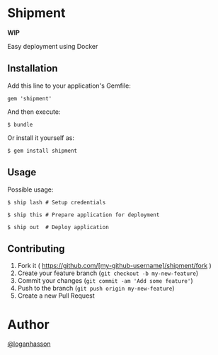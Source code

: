 # Shipment

**WIP**

Easy deployment using Docker

## Installation

Add this line to your application's Gemfile:

    gem 'shipment'

And then execute:

    $ bundle

Or install it yourself as:

    $ gem install shipment

## Usage

Possible usage:

    $ ship lash # Setup credentials

    $ ship this # Prepare application for deployment

    $ ship out  # Deploy application

## Contributing

1. Fork it ( https://github.com/[my-github-username]/shipment/fork )
2. Create your feature branch (`git checkout -b my-new-feature`)
3. Commit your changes (`git commit -am 'Add some feature'`)
4. Push to the branch (`git push origin my-new-feature`)
5. Create a new Pull Request

# Author

[@loganhasson](http://twitter.com/loganhasson)


